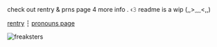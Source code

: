 check out rentry & prns page 4 more info . ‹𝟹 
readme is a wip (,,>﹏<,,)

[rentry](https://rentry.co/keehll) ┆ [pronouns page](https://en.pronouns.page/kattknip)


![freaksters](https://komarev.com/ghpvc/?username=kattknip)
